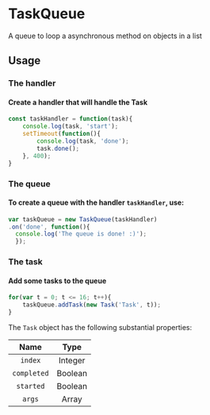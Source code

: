 # TaskQueue
A queue to loop a asynchronous method on objects in a list

## Usage
### The handler
#### Create a handler that will handle the Task
```javascript
const taskHandler = function(task){
	console.log(task, 'start');
	setTimeout(function(){
		console.log(task, 'done');
		task.done();
	}, 400);
}
```

### The queue
#### To create a queue with the handler `taskHandler`, use:
```javascript
var taskQueue = new TaskQueue(taskHandler)
.on('done', function(){
  console.log('The queue is done! :)');
  });
```

### The task
#### Add some tasks to the queue
```javascript
for(var t = 0; t <= 16; t++){
	taskQueue.addTask(new Task('Task', t));
}
```
The ```Task``` object has the following substantial properties:

Name | Type
:---: | :---:
`index` | Integer
`completed` | Boolean
`started` | Boolean
`args` | Array
